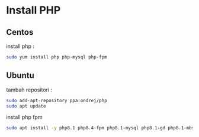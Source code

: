 # Install PHP

## Centos

install php :
```sh
sudo yum install php php-mysql php-fpm
```


## Ubuntu

tambah repositori :
```sh
sudo add-apt-repository ppa:ondrej/php
sudo apt update
```

install php fpm
```sh
sudo apt install -y php8.1 php8.4-fpm php8.1-mysql php8.1-gd php8.1-mbstring
```

